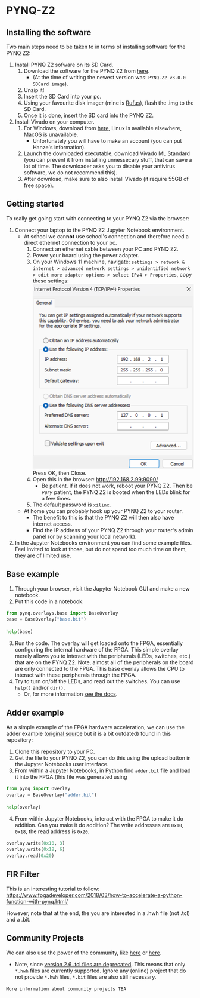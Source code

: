 # PYNQ-Z2

## Installing the software

Two main steps need to be taken to in terms of installing software for the PYNQ Z2:

1. Install PYNQ Z2 sofware on its SD Card.
   1. Download the software for the PYNQ Z2 from [here](https://github.com/Xilinx/PYNQ/releases).
      - (At the time of writing the newest version was: `PYNQ-Z2 v3.0.0 SDCard image`).
   1. Unzip it!
   1. Insert the SD Card into your pc.
   1. Using your favourite disk imager (mine is [Rufus](https://rufus.ie/en/)), flash the .img to the SD Card.
   1. Once it is done, insert the SD card into the PYNQ Z2.
2. Install Vivado on your computer.
    1. For Windows, download from [here](https://www.xilinx.com/support/download/index.html/content/xilinx/en/downloadNav/vivado-design-tools.html), Linux is available elsewhere, MacOS is unavailable.
        - Unfortunately you will have to make an account (you can put Hanze's information).
    2. Launch the downloaded executable, download Vivado ML Standard (you can prevent it from installing unnessecary stuff, that can save a lot of time. The downloader asks you to disable your antivirus software, we do not recommend this).
    3. After download, make sure to also install Vivado (it require 55GB of free space).

## Getting started

To really get going start with connecting to your PYNQ Z2 via the browser:
1. Connect your laptop to the PYNQ Z2 Jupyter Notebook environment.
      - At school we can**not** use school's connection and therefore need a direct ethernet connection to your pc.
          1. Connect an ethernet cable between your PC and PYNQ Z2.
          1. Power your board using the power adapter.
          1. On your Windows 11 machine, navigate: `settings > network & internet > advanced network settings > unidentified network > edit more adapter options > select IPv4 > Properties`, copy these settings: ![](ethernet_settings_at_Hanze.png)
          Press OK, then Close.
          1. Open this in the browser: http://192.168.2.99:9090/
              - Be patient. If it does not work, reboot your PYNQ Z2. Then be _very_ patient, the PYNQ Z2 is booted when the LEDs blink for a few times.
          1. The default password is `xilinx`.
      - At home you can probably hook up your PYNQ Z2 to your router.
          - The benefit to this is that the PYNQ Z2 will then also have internet access.
          - Find the IP address of your PYNQ Z2 through your router's admin panel (or by scanning your local network).
2. In the Jupyter Notebooks environment you can find some example files. Feel invited to look at those, but do not spend too much time on them, they are of limited use.

## Base example

1. Through your browser, visit the Jupyter Notebook GUI and make a new notebook.
1. Put this code in a notebook:
```python
from pynq.overlays.base import BaseOverlay
base = BaseOverlay("base.bit")

help(base)
```
3. Run the code. The overlay will get loaded onto the FPGA, essentially configuring the internal hardware of the FPGA. This simple overlay merely allows you to interact with the peripherals (LEDs, switches, etc.) that are on the PYNQ Z2. Note, almost all of the peripherals on the board are only connected to the FPGA. This base overlay allows the CPU to interact with these peripherals through the FPGA.
3. Try to turn on/off the LEDs, and read out the switches. You can use `help()` and/or `dir()`.
    - Or, for more information [see the docs](https://pynq.readthedocs.io/en/v2.6.1/pynq_overlays/loading_an_overlay.html).

## Adder example

As a simple example of the FPGA hardware acceleration, we can use the adder example ([original source](https://www.youtube.com/watch?v=2ErFDGSv5EE) but it is a bit outdated)  found in this repository:
1. Clone this repository to your PC.
1. Get the file to your PYNQ Z2, you can do this using the upload button in the Jupyter Notebooks user interface.
1. From within a Jupyter Notebooks, in Python find `adder.bit` file and load it into the FPGA (this file was generated using 
```python
from pynq import Overlay
overlay = BaseOverlay("adder.bit")

help(overlay)
```
4. From within Jupyter Notebooks, interact with the FPGA to make it do addition. Can you make it do addition? The write addresses are `0x10`, `0x18`, the read address is `0x20`.

```python
overlay.write(0x10, 3)
overlay.write(0x18, 6)
overlay.read(0x20)
```

##  FIR Filter

This is an interesting tutorial to follow: https://www.fpgadeveloper.com/2018/03/how-to-accelerate-a-python-function-with-pynq.html/

However, note that at the end, the you are interested in a .hwh file (not .tcl) and a .bit.

## Community Projects

We can also use the power of the community, like [here](https://www.pynq.io/community.html) or [here](https://www.pynq.io/embedded.html). 
- Note, since [version 2.6 .tcl files are deprecated](https://pynq.readthedocs.io/en/latest/changelog.html#:~:text=Tcl%20parsing%20removed%20%2D%20please%20generate%20and%20use%20an%20HWH%20file%20for%20Overlays). This means that only `*.hwh` files are currently supported. Ignore any (online) project that do not provide `*.hwh` files, `*.bit` files are also still necessary.

`More information about community projects TBA`